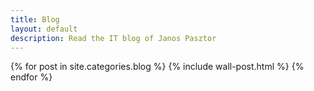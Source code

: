 ```yaml
---
title: Blog
layout: default
description: Read the IT blog of Janos Pasztor
---
```


<div class="wall">
<div class="wall__postlist">
{% for post in site.categories.blog %}
{% include wall-post.html %}
{% endfor %}
</div>
</div>
